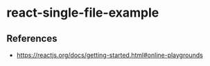 # react-single-file-example

## References
- https://reactjs.org/docs/getting-started.html#online-playgrounds